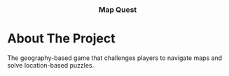 <div align="center">
    <h3 align="center">Map Quest</h3>
</div>

# About The Project

The geography-based game that challenges players to navigate maps and solve location-based puzzles.